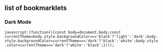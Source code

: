 ## list of bookmarklets

### Dark Mode

`
javascript:(function(){const body=document.body;const currentTheme=body.style.backgroundColor==='black'?'light':'dark';body.style.backgroundColor=currentTheme==='dark'?'black':'white';body.style.color=currentTheme==='dark'?'white':'black';})();
`
